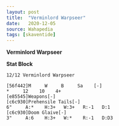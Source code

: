 ```yaml
---
layout: post
title:  "Verminlord Warpseer"
date:   2020-12-05
source: Wahapedia
tags: [skaventide]
---
```


**Verminlord Warpseer**

**Stat Block**
```
12/12 Verminlord Warpseer
```

```
[56f442]M     W     B     Sa    [-]
*     12    10    4+    
[e85545]Weapons[-]
[c6c930]Prehensile Tails[-]
6"     A:*    H:3+   W:3+   R:-1   D:1   
[c6c930]Doom Glaive[-]
3"     A:6    H:3+   W:*    R:-1   D:D3  
```


